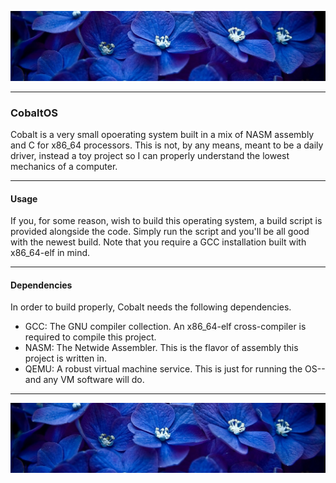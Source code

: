 ![top_banner](https://github.com/israfiel-a/israfiel-a/blob/main/cobalt-banner.jpg)

---

### CobaltOS
Cobalt is a very small opoerating system built in a mix of NASM assembly and C for x86_64 processors. This is not, by any means, meant to be a daily driver, instead a toy project so I can properly understand the lowest mechanics of a computer.

---

#### Usage
If you, for some reason, wish to build this operating system, a build script is provided alongside the code. Simply run the script and you'll be all good with the newest build. Note that you require a GCC installation built with x86_64-elf in mind.

---

#### Dependencies
In order to build properly, Cobalt needs the following dependencies.

- GCC: The GNU compiler collection. An x86_64-elf cross-compiler is required to compile this project.
- NASM: The Netwide Assembler. This is the flavor of assembly this project is written in.
- QEMU: A robust virtual machine service. This is just for running the OS--and any VM software will do.

---

![bottom_banner](https://github.com/israfiel-a/israfiel-a/blob/main/cobalt-banner.jpg)